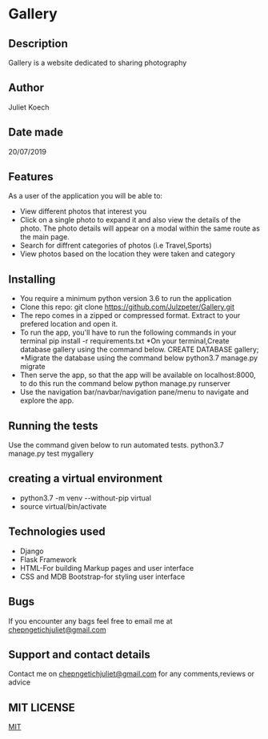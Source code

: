 # Gallery

## Description
Gallery is a website dedicated to sharing photography

## Author
Juliet Koech


## Date made
20/07/2019

## Features
As a user of the application you will be able to:

* View different photos that interest you 
* Click on a single photo to expand it and also view the details of the photo. The photo details will appear on a modal within the same route as the main page.
* Search for diffrent categories of photos (i.e Travel,Sports)
* View photos based on the location they were taken and category

##  Installing
* You require a minimum python version 3.6 to run the application
* Clone this repo: git clone https://github.com/Julzpeter/Gallery.git
* The repo comes in a zipped or compressed format. Extract to your prefered location and open it.
* To run the app, you'll have to run the following commands in your terminal pip install -r requirements.txt
*On your terminal,Create database gallery using the command below. CREATE DATABASE gallery;
*Migrate the database using the command below python3.7 manage.py migrate
* Then serve the app, so that the app will be available on localhost:8000, to do this run the command below python manage.py runserver
* Use the navigation bar/navbar/navigation pane/menu to navigate and explore the app.

## Running the tests
Use the command given below to run automated tests. python3.7 manage.py test mygallery


## creating a virtual environment
* python3.7 -m venv --without-pip virtual
* source virtual/bin/activate


## Technologies used
* Django
* Flask Framework
* HTML-For building Markup pages and user interface
* CSS and MDB Bootstrap-for styling user interface

## Bugs
If you encounter any bags feel free to email me at chepngetichjuliet@gmail.com

## Support and contact details
Contact me on chepngetichjuliet@gmail.com for any comments,reviews or advice

## MIT LICENSE
[MIT](https://github.com/Julzpeter/Gallery/blob/master/LICENSE)